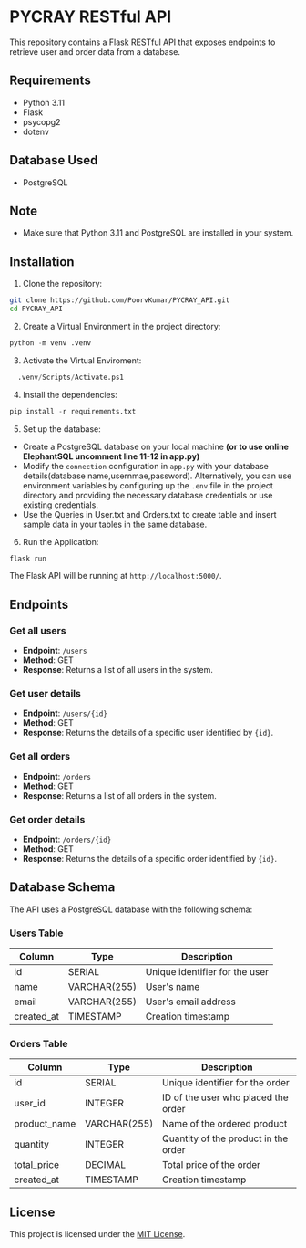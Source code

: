 # PYCRAY RESTful API

This repository contains a Flask RESTful API that exposes endpoints to retrieve user and order data from a database.

## Requirements

- Python 3.11
- Flask
- psycopg2
- dotenv

## Database Used
- PostgreSQL

## Note
- Make sure that Python 3.11  and PostgreSQL are installed in your system.

## Installation

1. Clone the repository:
 ```bash
 git clone https://github.com/PoorvKumar/PYCRAY_API.git
 cd PYCRAY_API
``` 
2. Create a Virtual Environment in the project directory:
```python
python -m venv .venv
```
3. Activate the Virtual Enviroment:
```python
  .venv/Scripts/Activate.ps1
```
4. Install the dependencies:
```python
pip install -r requirements.txt
```
5. Set up the database:
 - Create a PostgreSQL database on your local machine **(or to use online ElephantSQL uncomment line 11-12 in app.py)**
 - Modify the `connection` configuration in `app.py` with your database details(database name,usernmae,password). Alternatively, you can use environment variables by configuring up the `.env` file in the project directory and providing the necessary database credentials or use existing credentials. 
 - Use the Queries in User.txt and Orders.txt to create table and insert sample data in your tables in the same database.
6. Run the Application:
```python
flask run
```

The Flask API will be running at `http://localhost:5000/`.

## Endpoints

### Get all users

- **Endpoint**: `/users`
- **Method**: GET
- **Response**: Returns a list of all users in the system.

### Get user details

- **Endpoint**: `/users/{id}`
- **Method**: GET
- **Response**: Returns the details of a specific user identified by `{id}`.

### Get all orders

- **Endpoint**: `/orders`
- **Method**: GET
- **Response**: Returns a list of all orders in the system.

### Get order details

- **Endpoint**: `/orders/{id}`
- **Method**: GET
- **Response**: Returns the details of a specific order identified by `{id}`.

## Database Schema

The API uses a PostgreSQL database with the following schema:

### Users Table

| Column       | Type        | Description                   |
|--------------|-------------|-------------------------------|
| id           | SERIAL      | Unique identifier for the user |
| name         | VARCHAR(255) | User's name                   |
| email        | VARCHAR(255) | User's email address          |
| created_at   | TIMESTAMP   | Creation timestamp            |

### Orders Table

| Column       | Type        | Description                             |
|--------------|-------------|-----------------------------------------|
| id           | SERIAL      | Unique identifier for the order          |
| user_id      | INTEGER     | ID of the user who placed the order      |
| product_name | VARCHAR(255) | Name of the ordered product              |
| quantity     | INTEGER     | Quantity of the product in the order     |
| total_price  | DECIMAL     | Total price of the order                 |
| created_at   | TIMESTAMP   | Creation timestamp                      |


## License

This project is licensed under the [MIT License](LICENSE).




